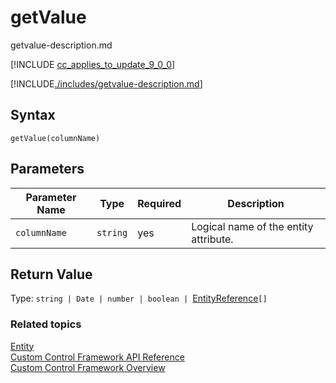 # getValue
getvalue-description.md

[!INCLUDE [cc_applies_to_update_9_0_0](../../../../includes/cc_applies_to_update_9_0_0.md)]

[!INCLUDE[./includes/getvalue-description.md](./includes/getvalue-description.md)]


## Syntax

`getValue(columnName)`

## Parameters

| Parameter Name|Type|Required|Description|
| ------------- |----|--------|-----------|
|`columnName`|`string`|yes|Logical name of the entity attribute.|


## Return Value

Type: `string | Date | number | boolean | `[EntityReference](../entityreference.md)`[]`


### Related topics

[Entity](../entity.md)<br />
[Custom Control Framework API Reference](../index.md)<br />
[Custom Control Framework Overview](../../custom-control-framework-overview.md)<br />